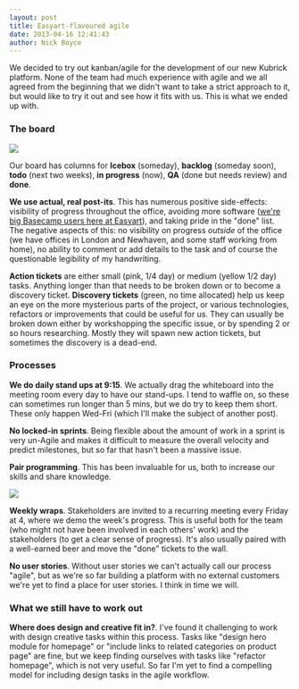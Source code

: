 ```yaml
---
layout: post
title: Easyart-flavoured agile
date: 2013-04-16 12:41:43
author: Nick Boyce
---
```


We decided to try out kanban/agile for the development of our new Kubrick platform. None of the team had much experience with agile and we all agreed from the beginning that we didn't want to take a strict approach to it, but would like to try it out and see how it fits with us. This is what we ended up with.

### The board

![](http://distilleryimage8.s3.amazonaws.com/50d7d9d0a68e11e291b222000a1f98fa_7.jpg)

Our board has columns for **Icebox** (someday), **backlog** (someday soon), **todo** (next two weeks), **in progress** (now), **QA** (done but needs review) and **done**.

**We use actual, real post-its**. This has numerous positive side-effects: visibility of progress throughout the office, avoiding more software ([we're big Basecamp users here at Easyart](http://easyart.github.io/2012/08/01/basecamp-at-easyart/)), and taking pride in the "done" list. The negative aspects of this: no visibility on progress *outside* of the office (we have offices in London and Newhaven, and some staff working from home), no ability to comment or add details to the task and of course the questionable legibility of my handwriting.

**Action tickets** are either small (pink, 1/4 day) or medium (yellow 1/2 day) tasks. Anything longer than that needs to be broken down or to become a discovery ticket. **Discovery tickets** (green, no time allocated) help us keep an eye on the more mysterious parts of the project, or various technologies, refactors or improvements that could be useful for us. They can usually be broken down either by workshopping the specific issue, or by spending 2 or so hours researching. Mostly they will spawn new action tickets, but sometimes the discovery is a dead-end.

### Processes

**We do daily stand ups at 9:15**. We actually drag the whiteboard into the meeting room every day to have our stand-ups. I tend to waffle on, so these can sometimes run longer than 5 mins, but we do try to keep them short. These only happen Wed-Fri (which I'll make the subject of another post).

**No locked-in sprints**. Being flexible about the amount of work in a sprint is very un-Agile and makes it difficult to measure the overall velocity and predict milestones, but so far that hasn't been a massive issue.

**Pair programming**. This has been invaluable for us, both to increase our skills and share knowledge.

![](http://distilleryimage0.s3.amazonaws.com/8f69b01ca3a311e285fc22000a1f96be_7.jpg)

**Weekly wraps**. Stakeholders are invited to a recurring meeting every Friday at 4, where we demo the week's progress. This is useful both for the team (who might not have been involved in each others' work) and the stakeholders (to get a clear sense of progress). It's also usually paired with a well-earned beer and move the "done" tickets to the wall.

**No user stories**. Without user stories we can't actually call our process "agile", but as we're so far building a platform with no external customers we're yet to find a place for user stories. I think in time we will.

### What we still have to work out

**Where does design and creative fit in?**. I've found it challenging to work with design creative tasks within this process. Tasks like "design hero module for homepage" or "include links to related categories on product page" are fine, but we keep finding ourselves with tasks like "refactor homepage", which is not very useful. So far I'm yet to find a compelling model for including design tasks in the agile workflow.

